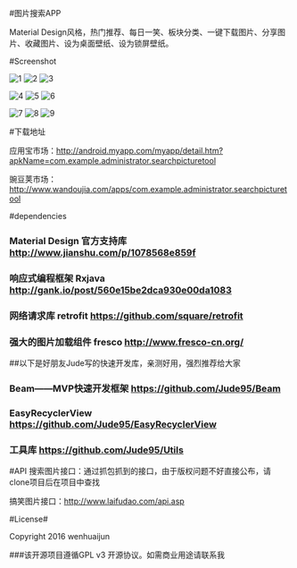 #图片搜索APP

Material Design风格，热门推荐、每日一笑、板块分类、一键下载图片、分享图片、收藏图片、设为桌面壁纸、设为锁屏壁纸。

#Screenshot

![1](https://github.com/wenhuaijun/SearchPictureTool/blob/master/introduce/intro1.jpg "")
![2](https://github.com/wenhuaijun/SearchPictureTool/blob/master/introduce/intro2.jpg "")
![3](https://github.com/wenhuaijun/SearchPictureTool/blob/master/introduce/intro3.jpg "")

![4](https://github.com/wenhuaijun/SearchPictureTool/blob/master/introduce/intro4.jpg "")
![5](https://github.com/wenhuaijun/SearchPictureTool/blob/master/introduce/intro5.jpg "")
![6](https://github.com/wenhuaijun/SearchPictureTool/blob/master/introduce/intro6.jpg "")

![7](https://github.com/wenhuaijun/SearchPictureTool/blob/master/introduce/intro7.jpg "")
![8](https://github.com/wenhuaijun/SearchPictureTool/blob/master/introduce/intro8.jpg "")
![9](https://github.com/wenhuaijun/SearchPictureTool/blob/master/introduce/intro9.jpg "")

#下载地址

应用宝市场：http://android.myapp.com/myapp/detail.htm?apkName=com.example.administrator.searchpicturetool

豌豆荚市场：http://www.wandoujia.com/apps/com.example.administrator.searchpicturetool

#dependencies

### Material Design 官方支持库   http://www.jianshu.com/p/1078568e859f
### 响应式编程框架 Rxjava   http://gank.io/post/560e15be2dca930e00da1083
### 网络请求库 retrofit   https://github.com/square/retrofit
### 强大的图片加载组件 fresco   http://www.fresco-cn.org/



##以下是好朋友Jude写的快速开发库，亲测好用，强烈推荐给大家
### Beam——MVP快速开发框架   https://github.com/Jude95/Beam
### EasyRecyclerView   https://github.com/Jude95/EasyRecyclerView

### 工具库   https://github.com/Jude95/Utils

#API
搜索图片接口：通过抓包抓到的接口，由于版权问题不好直接公布，请clone项目后在项目中查找

搞笑图片接口：http://www.laifudao.com/api.asp

#License#

Copyright 2016 wenhuaijun

###该开源项目遵循GPL v3 开源协议。如需商业用途请联系我

